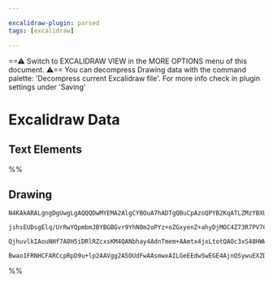 ```yaml
---

excalidraw-plugin: parsed
tags: [excalidraw]

---
```

==⚠  Switch to EXCALIDRAW VIEW in the MORE OPTIONS menu of this document. ⚠== You can decompress Drawing data with the command palette: 'Decompress current Excalidraw file'. For more info check in plugin settings under 'Saving'


# Excalidraw Data
## Text Elements
%%
## Drawing
```compressed-json
N4KAkARALgngDgUwgLgAQQQDwMYEMA2AlgCYBOuA7hADTgQBuCpAzoQPYB2KqATLZMzYBXUtiRoIACyhQ4zZAHoFAc0JRJQgEYA6bGwC2CgF7N6hbEcK4OCtptbErHALRY8RMpWdx8Q1TdIEfARcZgRmBShcZQUebQBmbQAGGjoghH0EDihmbgBtAF1+CFw4OABlKKhxVFAwSHUMmogiZWlU+oZCBAoAIVxsAGtlUmEOYgBhNnw2Um4IAGIAMxXV

jshsEUDsgElq/UrRwYQpmbmJBYBGBGvr9YhN0m2oPYz+oZGxyenZ+ahyDjMOC4Z73R7PV76ABihHw+EqMGC80EHjBWyyL32hzYxwA6iR1Nw+OANujdlj/jiEAikRIUSQ0U8MZCAErCNoccK5NCXfikpnkjIAeWB2DUMG4lySST5DzJmIyUM4UChuH0sIlaAArLLwcz9krsuVCEYajwZSS5QKFfoACpYKAAQVaXAkwSWUEZEIpIKdTzYFEkIWI3A4

QjhuvlkIAouNHf7A8H5iDRlRZcxsKM4QANbhay4AdnTmem+AAmtx4jxLtotQAOc3xS48HWWoxsAzcOqdegEIQ1S4kgC+ketrK+nOY3PQoyE43uIxIxtNofD+Fli++Zy7JMgvWmIYuEwAnCeT+tICyEMpwyD5gtowARJ9PiDD0fPbHHEVQdiA1cRpacCBGYwjMAA4qQS4mjUYaAZ0SzkJkV7jEwhAcMoO71JAWS4JowSHqg/z9nyGxEHA3DEQgpEQ

Bwao1FRNHCFARCcpRpD9u+lp2AAVgg2A5OUdFwAAsmwxAILGeEEdwSwEGE4AjnQSywuEXZDiAQ5AA===
```
%%